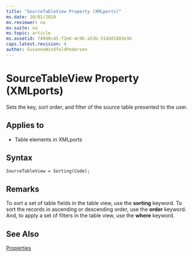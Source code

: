 ```yaml
---
title: "SourceTableView Property (XMLports)"
ms.date: 10/01/2020
ms.reviewer: na
ms.suite: na
ms.topic: article
ms.assetid: f49d8c45-f2e6-4c96-a53b-31ddd1883e3b
caps.latest.revision: 4
author: SusanneWindfeldPedersen
---
```


# SourceTableView Property (XMLports)

Sets the key, sort order, and filter of the source table presented to the user.
  
## Applies to  

- Table elements in XMLports  

## Syntax

```AL
SourceTableView = Sorting(Code);
```
 
## Remarks  

To sort a set of table fields in the table view, use the **sorting** keyword. To sort the records in ascending or descending order, use the **order** keyword.  And, to apply a set of filters in the table view, use the **where** keyword.

## See Also  

[Properties](devenv-properties.md)